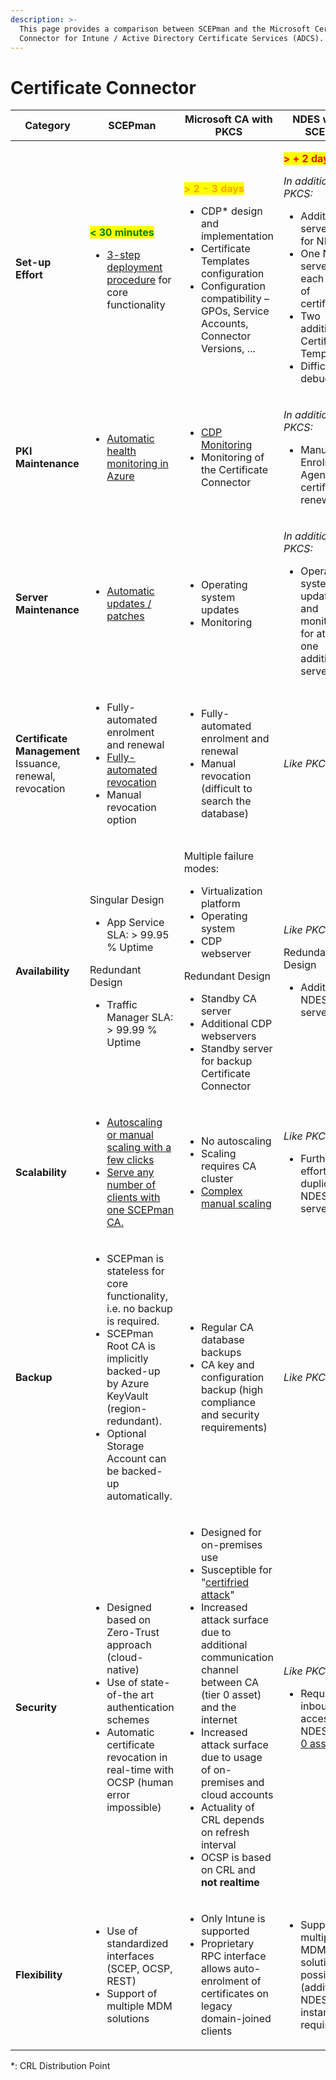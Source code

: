 ```yaml
---
description: >-
  This page provides a comparison between SCEPman and the Microsoft Certificate
  Connector for Intune / Active Directory Certificate Services (ADCS).
---
```


# Certificate Connector

| Category                                                                                         | SCEPman                                                                                                                                                                                                                                             | Microsoft CA with PKCS                                                                                                                                                                                                                                                                                                                                                                                                                                            | NDES with SCEP                                                                                                                                                                                                                                                                     |
| ------------------------------------------------------------------------------------------------ | --------------------------------------------------------------------------------------------------------------------------------------------------------------------------------------------------------------------------------------------------- | ----------------------------------------------------------------------------------------------------------------------------------------------------------------------------------------------------------------------------------------------------------------------------------------------------------------------------------------------------------------------------------------------------------------------------------------------------------------- | ---------------------------------------------------------------------------------------------------------------------------------------------------------------------------------------------------------------------------------------------------------------------------------- |
| **Set-up Effort**                                                                                | <p><mark style="color:green;"><strong>&#x3C; 30 minutes</strong></mark></p><ul><li><a href="../../scepman-deployment/deployment-guides/">3-step deployment procedure</a> for core functionality </li></ul><p><mark style="color:green;"></mark></p> | <p><mark style="color:orange;"><strong>> 2 - 3 days</strong></mark></p><ul><li>CDP* design and implementation</li><li>Certificate Templates configuration</li><li>Configuration compatibility – GPOs, Service Accounts, Connector Versions, ...</li></ul>                                                                                                                                                                                                         | <p><mark style="color:red;"><strong>> + 2 days</strong></mark></p><p><em>In addition to PKCS:</em></p><ul><li>Additional server(s) for NDES</li><li>One NDES server for each type of certificate</li><li>Two additional Certificate Templates</li><li>Difficult to debug</li></ul> |
| **PKI Maintenance**                                                                              | <ul><li><a href="../../advanced-configuration/health-check.md">Automatic health monitoring in Azure</a></li></ul>                                                                                                                                   | <ul><li><a href="https://github.com/glueckkanja-pki/PKI-Monitoring-Tools">CDP Monitoring</a></li><li>Monitoring of the Certificate Connector</li></ul>                                                                                                                                                                                                                                                                                                            | <p><em>In addition to PKCS:</em></p><ul><li>Manual Enrolment Agent certificate renewal</li></ul>                                                                                                                                                                                   |
| **Server Maintenance**                                                                           | <ul><li><a href="../../advanced-configuration/update-strategy.md">Automatic updates / patches</a></li></ul>                                                                                                                                         | <ul><li>Operating system updates</li><li>Monitoring</li></ul>                                                                                                                                                                                                                                                                                                                                                                                                     | <p><em>In addition to PKCS:</em></p><ul><li>Operating system updates and monitoring for at least one additional server</li></ul>                                                                                                                                                   |
| <p><strong>Certificate Management</strong><br><strong></strong>Issuance, renewal, revocation</p> | <ul><li>Fully-automated enrolment and renewal</li><li><a href="../../architecture/device-directories.md">Fully-automated revocation</a></li><li>Manual revocation option</li></ul>                                                                  | <ul><li>Fully-automated enrolment and renewal</li><li>Manual revocation (difficult to search the database)</li></ul>                                                                                                                                                                                                                                                                                                                                              | _Like PKCS._                                                                                                                                                                                                                                                                       |
| **Availability**                                                                                 | <p>Singular Design</p><ul><li>App Service SLA: > 99.95 % Uptime</li></ul><p>Redundant Design</p><ul><li>Traffic Manager SLA: > 99.99 % Uptime</li></ul>                                                                                             | <p>Multiple failure modes:</p><ul><li>Virtualization platform</li><li>Operating system</li><li>CDP webserver</li></ul><p>Redundant Design</p><ul><li>Standby CA server</li><li>Additional CDP webservers</li><li>Standby server for backup Certificate Connector</li></ul>                                                                                                                                                                                        | <p><em>Like PKCS.</em></p><p></p><p>Redundant Design</p><ul><li>Additional NDES servers</li></ul><p></p>                                                                                                                                                                           |
| **Scalability**                                                                                  | <ul><li><a href="../../advanced-configuration/autoscaling.md">Autoscaling or manual scaling with a few clicks</a></li><li><a href="../../scepman-deployment/azure-sizing.md">Serve any number of clients with one SCEPman CA.</a></li></ul>         | <ul><li>No autoscaling</li><li>Scaling requires CA cluster</li><li><a href="https://social.technet.microsoft.com/wiki/contents/articles/9256.active-directory-certificate-services-ad-cs-clustering.aspx">Complex manual scaling</a></li></ul>                                                                                                                                                                                                                    | <p><em>Like PKCS.</em></p><ul><li>Further effort for duplicating NDES servers</li></ul>                                                                                                                                                                                            |
| **Backup**                                                                                       | <ul><li>SCEPman is stateless for core functionality, i.e. no backup is required.</li><li>SCEPman Root CA is implicitly backed-up by Azure KeyVault (region-redundant).</li><li>Optional Storage Account can be backed-up automatically. </li></ul>  | <ul><li>Regular CA database backups </li><li>CA key and configuration backup (high compliance and security requirements)</li></ul>                                                                                                                                                                                                                                                                                                                                | _Like PKCS._                                                                                                                                                                                                                                                                       |
| **Security**                                                                                     | <ul><li>Designed based on Zero-Trust approach (cloud-native)</li><li>Use of state-of-the art authentication schemes</li><li>Automatic certificate revocation in real-time with OCSP (human error impossible)</li></ul>                              | <ul><li>Designed for on-premises use</li><li>Susceptible for "<a href="../troubleshooting/certifried.md">certifried attack</a>"</li><li>Increased attack surface due to additional communication channel between CA (tier 0 asset) and the internet</li><li>Increased attack surface due to usage of on-premises and cloud accounts</li><li>Actuality of CRL depends on refresh interval</li><li>OCSP is based on CRL and <strong>not realtime</strong></li></ul> | <p><em>Like PKCS.</em></p><ul><li>Requires inbound access to NDES (<a href="https://techcommunity.microsoft.com/t5/core-infrastructure-and-security/ndes-security-best-practices/ba-p/2832619">tier 0 asset</a>)</li></ul>                                                         |
| **Flexibility**                                                                                  | <ul><li>Use of standardized interfaces (SCEP, OCSP, REST)</li><li>Support of multiple MDM solutions</li></ul>                                                                                                                                       | <ul><li>Only Intune is supported</li><li>Proprietary RPC interface allows auto-enrolment of certificates on legacy domain-joined clients</li></ul>                                                                                                                                                                                                                                                                                                                | <ul><li>Support of multiple MDM solutions possible (additional NDES instance required)</li></ul>                                                                                                                                                                                   |

\*: CRL Distribution Point

